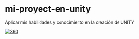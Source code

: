 # mi-proyect-en-unity
 Aplicar mis habilidades y conocimiento en la creación de UNITY

[![360](http://img.youtube.com/vi/7N7g5DSfRk4/0.jpg)](http://www.youtube.com/watch?v=7N7g5DSfRk4 "Mi primer Proyecto en Unity")
